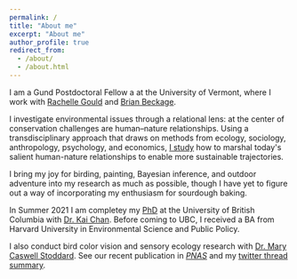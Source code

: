 ```yaml
---
permalink: /
title: "About me"
excerpt: "About me"
author_profile: true
redirect_from: 
  - /about/
  - /about.html
---
```

I am a Gund Postdoctoral Fellow a at the University of Vermont, where I work with [Rachelle Gould](https://gouldgroup.weebly.com) and [Brian Beckage](https://brianbeckage.github.io/). <!--- If you know of any open positions, [please contact me](mailto:haroldeyster@gmail.com). --> 

<!--- Human lifestyles are evolving. We're living in cities and relying on new technologies. We're interacting with friends and family differently, and working and playing differently. All of these changes are reshaping the relationships that we build with nature. Unfortunately, conservation efforts often fail to harness these new relationships, stifling ordinary people's conservation action. -->

I investigate environmental issues through a relational lens:  at the center of conservation challenges are human–nature relationships. Using a transdisciplinary approach that draws on methods from ecology, sociology, anthropology, psychology, and economics, [I study](/research) how to marshal today's salient human-nature relationships to enable more sustainable trajectories. 

I bring my joy for birding, painting, Bayesian inference, and outdoor adventure into my research as much as possible, though I have yet to figure out a way of incorporating my enthusiasm for sourdough baking.


In Summer 2021 I am completey my [PhD](https://doi.org/10.14288/1.0401270) at the University of British Columbia with [Dr. Kai Chan](https://chanslab.ires.ubc.ca/). Before coming to UBC, I received a BA from Harvard University in Environmental Science and Public Policy. 

I also conduct bird color vision and sensory ecology research with [Dr. Mary Caswell Stoddard](https://www.marycstoddard.com/). See our recent publication in [*PNAS*](https://www.pnas.org/content/early/2020/06/09/1919377117) and my [twitter thread summary](https://twitter.com/HaroldEyster/status/1272627047861415936).  
